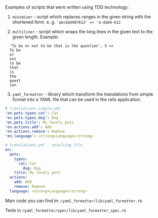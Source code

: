 Examples of scripts that were written using TDD technology:

1. `minimizer` - script which replaces ranges in the given string with the shortened form. e. g. `'abcdab987612' => 'a-dab9-612`

2. `multiliner` - script which wraps the long lines in the given text to the given length. Example:
  ```
    'To be or not to be that is the question', 5 =>
    To be
    or
    not
    to be
    that
    is
    the
    quest
    ion
  ```

3. `yaml_formatter` - library which transform the translations from simple format into a YAML file that can be used in the rails application.

``` yml
# translations_simple.yml
'en.pets.types.cat': Cat
'en.pets.types.dog': Dog
'en.pets.title': My lovely pets
'en.actions.add': Add
'en.actions.remove': Remove
'en.language': <strong>Language</strong>

# translations.yml - resulting file
en:
  pets:
    types:
      cat: Cat
        dog: Dog
    title: My lovely pets
  actions:
    add: Add
    remove: Remove
  language: <strong>Language</strong>
```

Main code you can find in: `/yaml_formatter/lib/yaml_formatter.rb`

Tests in `/yaml_formatter/spec/lib/yaml_formatter_spec.rb`
